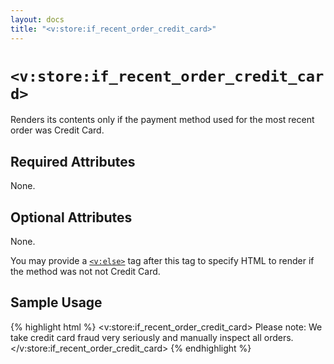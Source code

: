 ```yaml
---
layout: docs
title: "<v:store:if_recent_order_credit_card>"
---
```


# `<v:store:if_recent_order_credit_card>`

Renders its contents only if the payment method used for the most recent
order was Credit Card.

## Required Attributes

None.

## Optional Attributes

None.

You may provide a [`<v:else>`](/v_else/) tag after this tag to specify
HTML to render if the method was not not Credit Card.

## Sample Usage

{% highlight html %}
<v:store:if_recent_order_credit_card>
 Please note: We take credit card fraud very seriously and manually inspect all orders.
</v:store:if_recent_order_credit_card>
{% endhighlight %}
